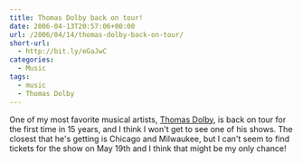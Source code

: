 ```yaml
---
title: Thomas Dolby back on tour!
date: 2006-04-13T20:57:06+00:00
url: /2006/04/14/thomas-dolby-back-on-tour/
short-url:
  - http://bit.ly/eGaJwC
categories:
  - Music
tags:
  - music
  - Thomas Dolby
---
```

One of my most favorite musical artists, <a href="http://www.thomasdolby.com">Thomas Dolby</a>, is back on tour for the first time in 15 years, and I think I won't get to see one of his shows. The closest that he's getting is Chicago and Milwaukee, but I can't seem to find tickets for the show on May 19th and I think that might be my only chance!